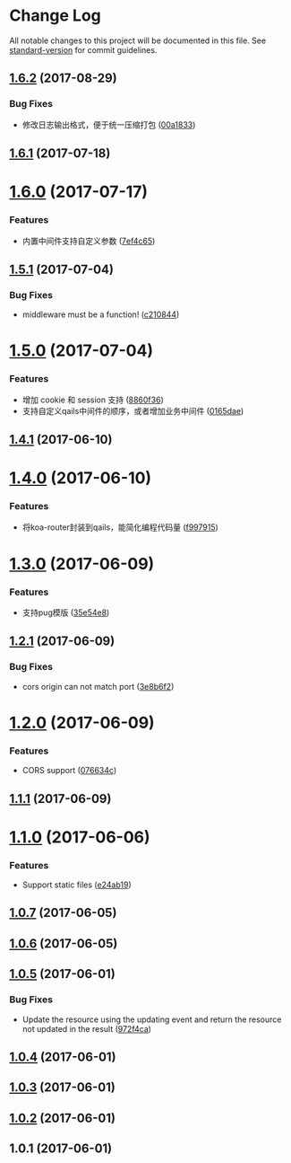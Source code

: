 # Change Log

All notable changes to this project will be documented in this file. See [standard-version](https://github.com/conventional-changelog/standard-version) for commit guidelines.

<a name="1.6.2"></a>
## [1.6.2](https://github.com/qailsjs/qails/compare/v1.6.1...v1.6.2) (2017-08-29)


### Bug Fixes

* 修改日志输出格式，便于统一压缩打包 ([00a1833](https://github.com/qailsjs/qails/commit/00a1833))



<a name="1.6.1"></a>
## [1.6.1](https://github.com/qailsjs/qails/compare/v1.6.0...v1.6.1) (2017-07-18)



<a name="1.6.0"></a>
# [1.6.0](https://github.com/qailsjs/qails/compare/v1.5.1...v1.6.0) (2017-07-17)


### Features

* 内置中间件支持自定义参数 ([7ef4c65](https://github.com/qailsjs/qails/commit/7ef4c65))



<a name="1.5.1"></a>
## [1.5.1](https://github.com/qailsjs/qails/compare/v1.5.0...v1.5.1) (2017-07-04)


### Bug Fixes

* middleware must be a function! ([c210844](https://github.com/qailsjs/qails/commit/c210844))



<a name="1.5.0"></a>
# [1.5.0](https://github.com/qailsjs/qails/compare/v1.4.1...v1.5.0) (2017-07-04)


### Features

* 增加 cookie 和 session 支持 ([8860f36](https://github.com/qailsjs/qails/commit/8860f36))
* 支持自定义qails中间件的顺序，或者增加业务中间件 ([0165dae](https://github.com/qailsjs/qails/commit/0165dae))



<a name="1.4.1"></a>
## [1.4.1](https://github.com/qailsjs/qails/compare/v1.4.0...v1.4.1) (2017-06-10)



<a name="1.4.0"></a>
# [1.4.0](https://github.com/qailsjs/qails/compare/v1.3.0...v1.4.0) (2017-06-10)


### Features

* 将koa-router封装到qails，能简化编程代码量 ([f997915](https://github.com/qailsjs/qails/commit/f997915))



<a name="1.3.0"></a>
# [1.3.0](https://github.com/qailsjs/qails/compare/v1.2.1...v1.3.0) (2017-06-09)


### Features

* 支持pug模版 ([35e54e8](https://github.com/qailsjs/qails/commit/35e54e8))



<a name="1.2.1"></a>
## [1.2.1](https://github.com/qailsjs/qails/compare/v1.2.0...v1.2.1) (2017-06-09)


### Bug Fixes

* cors origin can not match port ([3e8b6f2](https://github.com/qailsjs/qails/commit/3e8b6f2))



<a name="1.2.0"></a>
# [1.2.0](https://github.com/qailsjs/qails/compare/v1.1.1...v1.2.0) (2017-06-09)


### Features

* CORS support ([076634c](https://github.com/qailsjs/qails/commit/076634c))



<a name="1.1.1"></a>
## [1.1.1](https://github.com/qailsjs/qails/compare/v1.1.0...v1.1.1) (2017-06-09)



<a name="1.1.0"></a>
# [1.1.0](https://github.com/zhongzhi107/qails/compare/v1.0.7...v1.1.0) (2017-06-06)


### Features

* Support static files ([e24ab19](https://github.com/zhongzhi107/qails/commit/e24ab19))



<a name="1.0.7"></a>
## [1.0.7](https://github.com/zhongzhi107/qails/compare/v1.0.6...v1.0.7) (2017-06-05)



<a name="1.0.6"></a>
## [1.0.6](https://github.com/zhongzhi107/qails/compare/v1.0.5...v1.0.6) (2017-06-05)



<a name="1.0.5"></a>
## [1.0.5](https://github.com/zhongzhi107/qails/compare/v1.0.4...v1.0.5) (2017-06-01)


### Bug Fixes

* Update the resource using the updating event and return the resource not updated in the result ([972f4ca](https://github.com/zhongzhi107/qails/commit/972f4ca))



<a name="1.0.4"></a>
## [1.0.4](https://github.com/zhongzhi107/qails/compare/v1.0.3...v1.0.4) (2017-06-01)



<a name="1.0.3"></a>
## [1.0.3](https://github.com/zhongzhi107/qails/compare/v1.0.2...v1.0.3) (2017-06-01)



<a name="1.0.2"></a>
## [1.0.2](https://github.com/zhongzhi107/qails/compare/v1.0.1...v1.0.2) (2017-06-01)



<a name="1.0.1"></a>
## 1.0.1 (2017-06-01)
